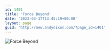 ```yaml
---
id: 1401
title: 'Force Beyond'
date: '2023-03-17T13:45:19+00:00'
layout: page
guid: 'http://new.andydixon.com/?page_id=1401'
---
```


![Force Beyond](https://i0.wp.com/assets.g8x2.ldn.idrivee2-23.com/posters/Force%20Beyond%2001.jpg?w=1200&ssl=1 "Force Beyond")